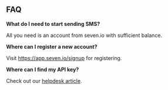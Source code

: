 ## FAQ

__What do I need to start sending SMS?__

All you need is an account from seven.io with sufficient balance.

__Where can I register a new account?__

Visit https://app.seven.io/signup for registering.

__Where can I find my API key?__

Check out our [helpdesk article](https://help.seven.io/en/api-key-access).
